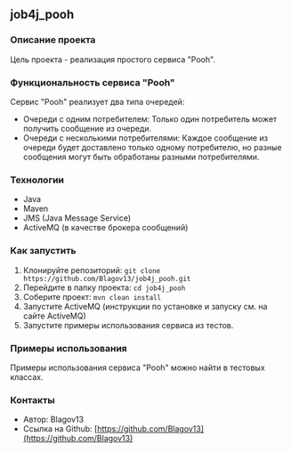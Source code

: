 ## job4j_pooh

### Описание проекта

Цель проекта - реализация простого сервиса "Pooh".

### Функциональность сервиса "Pooh"

Сервис "Pooh" реализует два типа очередей:

* Очереди с одним потребителем:  Только один потребитель может получить сообщение из очереди.
* Очереди с несколькими потребителями:  Каждое сообщение из очереди будет доставлено только одному потребителю, но разные сообщения могут быть обработаны разными потребителями.

### Технологии

* Java
* Maven
* JMS (Java Message Service)
* ActiveMQ (в качестве брокера сообщений)

###  Как запустить

1. Клонируйте репозиторий: `git clone https://github.com/Blagov13/job4j_pooh.git`
2. Перейдите в папку проекта: `cd job4j_pooh`
3. Соберите проект: `mvn clean install`
4. Запустите ActiveMQ (инструкции по установке и запуску см. на сайте ActiveMQ)
5. Запустите примеры использования сервиса из тестов.

### Примеры использования

Примеры использования сервиса "Pooh" можно найти в тестовых классах.  

### Контакты

* Автор: Blagov13
* Ссылка на Github:  [https://github.com/Blagov13](https://github.com/Blagov13)
